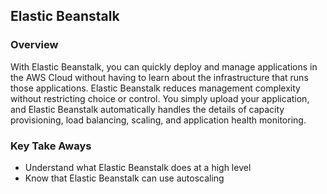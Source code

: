 ## Elastic Beanstalk

### Overview
With Elastic Beanstalk, you can quickly deploy and manage applications in the AWS Cloud without having to learn about the infrastructure that runs those applications. Elastic Beanstalk reduces management complexity without restricting choice or control. You simply upload your application, and Elastic Beanstalk automatically handles the details of capacity provisioning, load balancing, scaling, and application health monitoring.

### Key Take Aways
- Understand what Elastic Beanstalk does at a high level
- Know that Elastic Beanstalk can use autoscaling